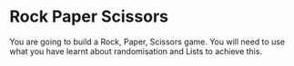 # Rock Paper Scissors

You are going to build a Rock, Paper, Scissors game. You will need to use what you have learnt about randomisation and Lists to achieve this.
